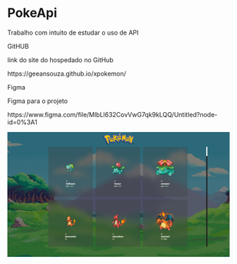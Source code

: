 # PokeApi
<p>Trabalho com intuito de estudar o uso de API</p>
<p>GitHUB</p>
link do site do hospedado no GitHub
<p> https://geeansouza.github.io/xpokemon/</p>
<p>Figma</p>
Figma para o projeto
<p>https://www.figma.com/file/MlbLl632CovVwG7qk9kLQQ/Untitled?node-id=0%3A1</p>

![](./img/PokemonProjeto.png)
